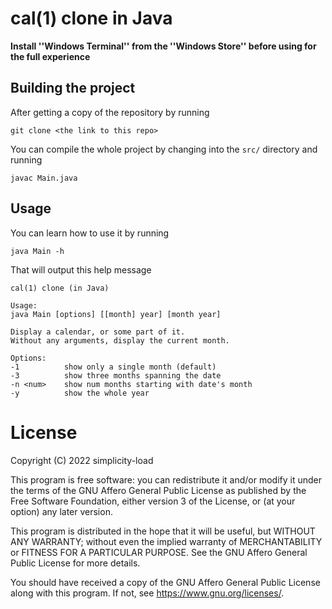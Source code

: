 # cal(1) clone in Java

**Install ''Windows Terminal'' from the ''Windows Store'' before using for the full experience**

## Building the project

After getting a copy of the repository by running

`git clone <the link to this repo>`

You can compile the whole project by changing into the `src/` directory and running

`javac Main.java`

## Usage

You can learn how to use it by running

`java Main -h`

That will output this help message

```
cal(1) clone (in Java)

Usage:
java Main [options] [[month] year] [month year]

Display a calendar, or some part of it.
Without any arguments, display the current month.

Options:
-1          show only a single month (default)
-3          show three months spanning the date
-n <num>    show num months starting with date's month
-y          show the whole year
```

# License

Copyright (C) 2022 simplicity-load

This program is free software: you can redistribute it and/or modify it under the terms of the GNU Affero General Public License as published by the Free Software Foundation, either version 3 of the License, or (at your option) any later version.

This program is distributed in the hope that it will be useful, but WITHOUT ANY WARRANTY; without even the implied warranty of MERCHANTABILITY or FITNESS FOR A PARTICULAR PURPOSE. See the GNU Affero General Public License for more details.

You should have received a copy of the GNU Affero General Public License along with this program. If not, see https://www.gnu.org/licenses/.
